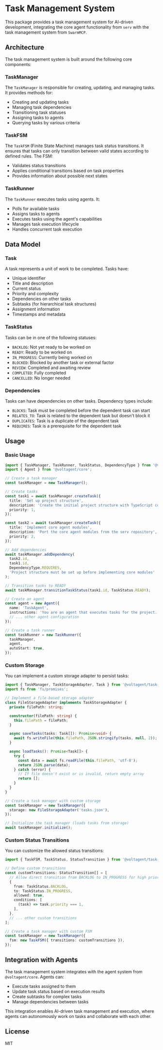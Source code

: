 # Task Management System

This package provides a task management system for AI-driven development, integrating the core agent functionality from `serv` with the task management system from `SwarmMCP`.

## Architecture

The task management system is built around the following core components:

### TaskManager

The `TaskManager` is responsible for creating, updating, and managing tasks. It provides methods for:

- Creating and updating tasks
- Managing task dependencies
- Transitioning task statuses
- Assigning tasks to agents
- Querying tasks by various criteria

### TaskFSM

The `TaskFSM` (Finite State Machine) manages task status transitions. It ensures that tasks can only transition between valid states according to defined rules. The FSM:

- Validates status transitions
- Applies conditional transitions based on task properties
- Provides information about possible next states

### TaskRunner

The `TaskRunner` executes tasks using agents. It:

- Polls for available tasks
- Assigns tasks to agents
- Executes tasks using the agent's capabilities
- Manages task execution lifecycle
- Handles concurrent task execution

## Data Model

### Task

A task represents a unit of work to be completed. Tasks have:

- Unique identifier
- Title and description
- Current status
- Priority and complexity
- Dependencies on other tasks
- Subtasks (for hierarchical task structures)
- Assignment information
- Timestamps and metadata

### TaskStatus

Tasks can be in one of the following statuses:

- `BACKLOG`: Not yet ready to be worked on
- `READY`: Ready to be worked on
- `IN_PROGRESS`: Currently being worked on
- `BLOCKED`: Blocked by another task or external factor
- `REVIEW`: Completed and awaiting review
- `COMPLETED`: Fully completed
- `CANCELLED`: No longer needed

### Dependencies

Tasks can have dependencies on other tasks. Dependency types include:

- `BLOCKS`: Task must be completed before the dependent task can start
- `RELATES_TO`: Task is related to the dependent task but doesn't block it
- `DUPLICATES`: Task is a duplicate of the dependent task
- `REQUIRES`: Task is a prerequisite for the dependent task

## Usage

### Basic Usage

```typescript
import { TaskManager, TaskRunner, TaskStatus, DependencyType } from '@voltagent/task-management';
import { Agent } from '@voltagent/core';

// Create a task manager
const taskManager = new TaskManager();

// Create tasks
const task1 = await taskManager.createTask({
  title: 'Set up project structure',
  description: 'Create the initial project structure with TypeScript configuration',
  priority: 1,
});

const task2 = await taskManager.createTask({
  title: 'Implement core agent modules',
  description: 'Port the core agent modules from the serv repository',
  priority: 2,
});

// Add dependencies
await taskManager.addDependency(
  task2.id,
  task1.id,
  DependencyType.REQUIRES,
  'Project structure must be set up before implementing core modules'
);

// Transition tasks to READY
await taskManager.transitionTaskStatus(task1.id, TaskStatus.READY);

// Create an agent
const agent = new Agent({
  name: 'TaskAgent',
  instructions: 'You are an agent that executes tasks for the project.',
  // ... other agent configuration
});

// Create a task runner
const taskRunner = new TaskRunner({
  taskManager,
  agent,
  autoStart: true,
});
```

### Custom Storage

You can implement a custom storage adapter to persist tasks:

```typescript
import { TaskManager, TaskStorageAdapter, Task } from '@voltagent/task-management';
import fs from 'fs/promises';

// Implement a file-based storage adapter
class FileStorageAdapter implements TaskStorageAdapter {
  private filePath: string;

  constructor(filePath: string) {
    this.filePath = filePath;
  }

  async saveTasks(tasks: Task[]): Promise<void> {
    await fs.writeFile(this.filePath, JSON.stringify(tasks, null, 2));
  }

  async loadTasks(): Promise<Task[]> {
    try {
      const data = await fs.readFile(this.filePath, 'utf-8');
      return JSON.parse(data);
    } catch (error) {
      // If file doesn't exist or is invalid, return empty array
      return [];
    }
  }
}

// Create a task manager with custom storage
const taskManager = new TaskManager({
  storage: new FileStorageAdapter('tasks.json'),
});

// Initialize the task manager (loads tasks from storage)
await taskManager.initialize();
```

### Custom Status Transitions

You can customize the allowed status transitions:

```typescript
import { TaskFSM, TaskStatus, StatusTransition } from '@voltagent/task-management';

// Define custom transitions
const customTransitions: StatusTransition[] = [
  // Allow direct transition from BACKLOG to IN_PROGRESS for high priority tasks
  {
    from: TaskStatus.BACKLOG,
    to: TaskStatus.IN_PROGRESS,
    allowed: true,
    conditions: [
      (task) => task.priority === 1,
    ],
  },
  // ... other custom transitions
];

// Create a task manager with custom FSM
const taskManager = new TaskManager({
  fsm: new TaskFSM({ transitions: customTransitions }),
});
```

## Integration with Agents

The task management system integrates with the agent system from `@voltagent/core`. Agents can:

- Execute tasks assigned to them
- Update task status based on execution results
- Create subtasks for complex tasks
- Manage dependencies between tasks

This integration enables AI-driven task management and execution, where agents can autonomously work on tasks and collaborate with each other.

## License

MIT

